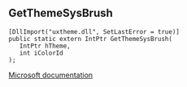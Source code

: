 ## GetThemeSysBrush

```
[DllImport("uxtheme.dll", SetLastError = true)]
public static extern IntPtr GetThemeSysBrush(
   IntPtr hTheme,
   int iColorId
);
```

[Microsoft documentation](https://docs.microsoft.com/en-us/windows/win32/api/uxtheme/nf-uxtheme-getthemesysbrush)
